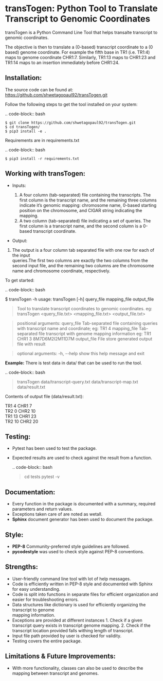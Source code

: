 transTogen: Python Tool to Translate Transcript to Genomic Coordinates
======================================================================

transTogen is a Python Command Line Tool that helps transalte transcript to genomic coordinates.

The objective is then to translate a (0-based) transcript coordinate to a (0 based) genome coordinate. For example the fifth base in TR1 (i.e. TR1:4) maps to genome coordinate CHR1:7. Similarly, TR1:13 maps to CHR1:23 and TR1:14 maps to an insertion immediately before CHR1:24.

Installation:
-------------

The source code can be found at: <https://github.com/shwetagopaul92/transTogen.git>

 Follow the following steps to get the tool installed on your system:

  .. code-block:: bash

    $ git clone https://github.com/shwetagopaul92/transTogen.git
    $ cd transTogen/
    $ pip3 install -e .

Requirements are in requirements.txt

  .. code-block:: bash

    $ pip3 install -r requirements.txt

Working with transTogen:
------------------------
- Inputs:

  1. A four column (tab-separated) file containing the transcripts. The first column is the transcript name, and the remaining three columns indicate it’s genomic mapping: chromosome name, 0-based starting position on the chromosome, and CIGAR string indicating the mapping.
  2. A two column (tab-separated) file indicating a set of queries. The first column is a transcript name, and the second column is a 0-based transcript coordinate.

- Output:
1. The output is a four column tab separated file with one row for each of the input   
   queries.The first two columns are exactly the two columns from the second input file, and the remaining two columns are the chromosome name and chromosome coordinate, respectively.

To get started:

  .. code-block:: bash

   $ transTogen -h
   usage: transTogen [-h] query_file mapping_file output_file

   > Tool to translate transcript coordinates to genomic coordinates. eg:
   transTogen <query_file.txt> <mapping_file.txt> <output_file.txt>

   > positional arguments:
    query_file    Tab-separated file containing queries with transcript name and
                coordinate; eg: TR1 4
    mapping_file  Tab-separated file transcript with genome mapping information
                eg: TR1 CHR1 3 8M7D6M2I2M11D7M
    output_file   File store generated output file with result

   > optional arguments:
    -h, --help    show this help message and exit


**Example:**
There is test data in data/ that can be used to run the tool.

  .. code-block:: bash

   > transTogen data/transcript-query.txt data/transcript-map.txt data/result.txt

Contents of output file (data/result.txt):

TR1	4	CHR1	7\
TR2	0	CHR2	10\
TR1	13	CHR1	23\
TR2	10	CHR2	20

Testing:
--------
- Pytest has been used to test the package.
- Expected results are used to check against the result from a function.

  .. code-block:: bash

   > cd tests
   > pytest -v

Documentation:
--------------
- Every function in the package is documented with a summary, required parameters and return values.
- Exceptions taken care of are noted as wetall.
- **Sphinx** document generator has been used to document the package.

Style:
-----
- **PEP-8** Community-preferred style guidelines are followed.
- **pycodestyle** was used to check style against PEP-8 conventions.

Strengths:
----------
- User-friendly command line tool with lot of help messages.
- Code is efficiently written in PEP-8 style and documented with Sphinx for easy understanding.
- Code is split into functions in separate files for efficient organization and
  easier for troubleshooting errors.
- Data structures like dictionary is used for efficiently organizing the transcript to genome   
  mapping information.
- Exceptions are provided at different instances
      1. Check if a given transcript query exists
         in transcript genome mapping.
      2. Check if the transcript location provided
         falls withing length of transcript.
- Input file path provided by user is checked for validity.
- Testing covers the entire package.

Limitations & Future Improvements:
----------------------------------
- With more functionality, classes can also be used to describe the mapping
  between transcript and genomes.
